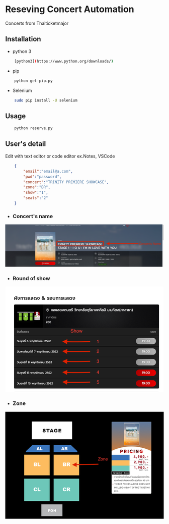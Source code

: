 # Reseving Concert Automation
Concerts from Thaiticketmajor


## Installation
* python 3
```bash
    [python3](https://www.python.org/downloads/)
```  

* pip
```bash
    python get-pip.py
```
    
* Selenium
```bash
    sudo pip install -U selenium
```

## Usage
```bash
    python reserve.py
```
    

## User's detail
Edit with text editor or code editor ex.Notes, VSCode
```json
    {
        "email":"email@a.com",
        "pwd":"password",
        "concert":"TRINITY PREMIERE SHOWCASE",
        "zone":"BR",
        "show":"1",
        "seats":"2"
    }
``` 

* ### Concert's name
![name](/img/name.png)


* ### Round of show
![show](/img/show.png)


* ### Zone 
![zone](/img/zone.png)
